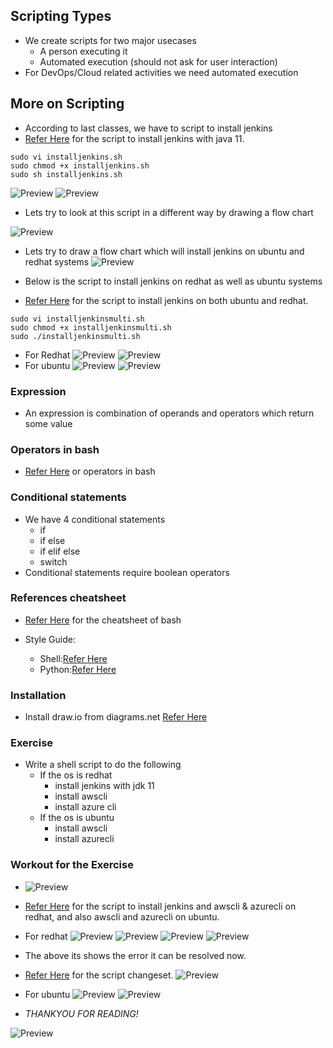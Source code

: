 Scripting Types
---------------
* We create scripts for two major usecases
    * A person executing it
    * Automated execution (should not ask for user interaction)
* For DevOps/Cloud related activities we need automated execution

More on Scripting
-----------------

* According to last classes, we have to script to install jenkins
* [Refer Here](https://github.com/qtaarkayapril23/shell-scripting/blob/main/28april23/install-jenkins-java11.sh) for the script to install jenkins with java 11.
```
sudo vi installjenkins.sh
sudo chmod +x installjenkins.sh
sudo sh installjenkins.sh
```
![Preview](Images/ss2.png)
![Preview](Images/ss3.png)

* Lets try to look at this script in a different way by drawing a flow chart

![Preview](Images/ss1.png)

* Lets try to draw a flow chart which will install jenkins on ubuntu and redhat systems
![Preview](Images/ss4.png)

* Below is the script to install jenkins on redhat as well as ubuntu systems
* [Refer Here](https://github.com/qtaarkayapril23/shell-scripting/blob/main/28april23/install-jenkins.sh) for the script to install jenkins on both ubuntu and redhat.
```
sudo vi installjenkinsmulti.sh
sudo chmod +x installjenkinsmulti.sh
sudo ./installjenkinsmulti.sh
```
* For Redhat
![Preview](Images/ss5.png)
![Preview](Images/ss6.png)
* For ubuntu
![Preview](Images/ss7.png)
![Preview](Images/ss8.png)

### Expression
* An expression is combination of operands and operators which return some value

### Operators in bash
* [Refer Here](https://tldp.org/LDP/abs/html/ops.html) or operators in bash

### Conditional statements
* We have 4 conditional statements
    * if
    * if else
    * if elif else
    * switch
* Conditional statements require boolean operators

### References cheatsheet
* [Refer Here](https://devhints.io/bash) for the cheatsheet of bash

* Style Guide:
    * Shell:[Refer Here](https://google.github.io/styleguide/shellguide.html)
    * Python:[Refer Here](https://google.github.io/styleguide/pyguide.html)
### Installation
* Install draw.io from diagrams.net [Refer Here](https://www.diagrams.net/)
  
### Exercise
* Write a shell script to do the following
    * If the os is redhat 
        * install jenkins with jdk 11
        * install awscli
        * install azure cli
    * If the os is ubuntu
        * install awscli
        * install azurecli

### Workout for the Exercise
* ![Preview](Images/ss9.png)
* [Refer Here](https://github.com/qtaarkayapril23/shell-scripting/blob/main/28april23/install%20a%26a%20cli.sh) for the script to install jenkins and awscli & azurecli on redhat, and also awscli and azurecli on ubuntu.

* For redhat
![Preview](Images/ss12.png)
![Preview](Images/ss13.png)
![Preview](Images/ss14.png)
![Preview](Images/ss15.png)

* The above its shows the error it can be resolved now.
* [Refer Here](https://github.com/qtaarkayapril23/shell-scripting/blob/main/28april23/install%20a&a%20cli.sh) for the script changeset.
![Preview](Images/ss16.png)

* For ubuntu
![Preview](Images/ss10.png)
![Preview](Images/ss11.png)  

* *THANKYOU FOR READING!*

![Preview](Images/Thank%20you%20.png)